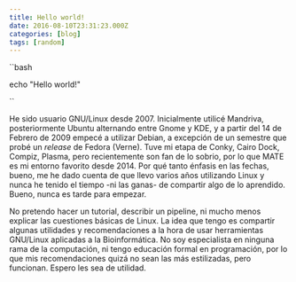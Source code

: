 ```yaml
---
title: Hello world!
date: 2016-08-10T23:31:23.000Z
categories: [blog]
tags: [random]
---
```


``bash

echo "Hello world!"

``

He sido usuario GNU/Linux desde 2007. Inicialmente utilicé Mandriva, posteriormente Ubuntu alternando entre Gnome y KDE, y a partir del 14 de Febrero de 2009 empecé a utilizar Debian, a excepción de un semestre que probé un *release* de Fedora (Verne). Tuve mi etapa de Conky, Cairo Dock, Compiz, Plasma, pero recientemente son fan de lo sobrio, por lo que MATE es mi entorno favorito desde 2014. Por qué tanto énfasis en las fechas, bueno, me he dado cuenta de que llevo varios años utilizando Linux y nunca he tenido el tiempo -ni las ganas- de compartir algo de lo aprendido. Bueno, nunca es tarde para empezar.

No pretendo hacer un tutorial, describir un pipeline, ni mucho menos explicar las cuestiones básicas de Linux. La idea que tengo es compartir algunas utilidades y recomendaciones a la hora de usar herramientas GNU/Linux aplicadas a la Bioinformática. No soy especialista en ninguna rama de la computación, ni tengo educación formal en programación, por lo que mis recomendaciones quizá no sean las más estilizadas, pero funcionan. Espero les sea de utilidad.
